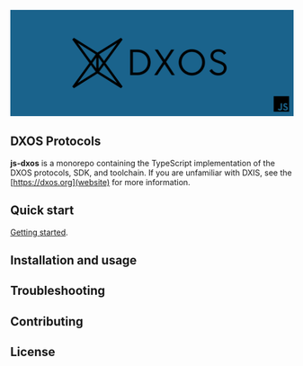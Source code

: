![js-dxos](./docs/images/banner-1280.png)

## DXOS Protocols 

**js-dxos** is a  monorepo containing the TypeScript implementation of the DXOS protocols, SDK, and toolchain. 
If you are unfamiliar with DXIS, see the [https://dxos.org](website) for more information.

## Quick start

[Getting started](./docs/content/getting-started.md).

## Installation and usage

## Troubleshooting

## Contributing

## License
